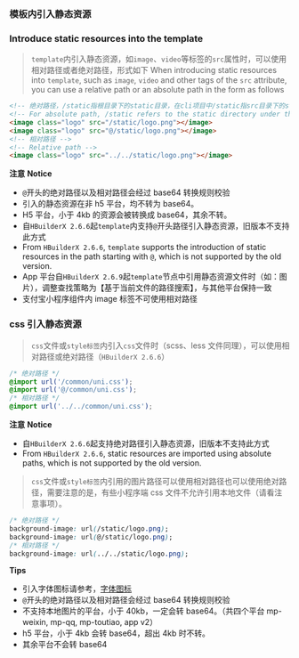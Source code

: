 ### 模板内引入静态资源
### Introduce static resources into the template

> `template`内引入静态资源，如`image`、`video`等标签的`src`属性时，可以使用相对路径或者绝对路径，形式如下
> When introducing static resources into `template`, such as `image`, `video` and other tags of the `src` attribute, you can use a relative path or an absolute path in the form as follows

```html
<!-- 绝对路径，/static指根目录下的static目录，在cli项目中/static指src目录下的static目录 -->
<!-- For absolute path, /static refers to the static directory under the root directory. For cli project, /static refers to the static directory under the src directory -->
<image class="logo" src="/static/logo.png"></image>
<image class="logo" src="@/static/logo.png"></image>
<!-- 相对路径 -->
<!-- Relative path -->
<image class="logo" src="../../static/logo.png"></image>
```

**注意**
**Notice**

- `@`开头的绝对路径以及相对路径会经过 base64 转换规则校验
- 引入的静态资源在非 h5 平台，均不转为 base64。
- H5 平台，小于 4kb 的资源会被转换成 base64，其余不转。
- 自`HBuilderX 2.6.6`起`template`内支持`@`开头路径引入静态资源，旧版本不支持此方式
- From `HBuilderX 2.6.6`, `template` supports the introduction of static resources in the path starting with `@`, which is not supported by the old version.
- App 平台自`HBuilderX 2.6.9`起`template`节点中引用静态资源文件时（如：图片），调整查找策略为【基于当前文件的路径搜索】，与其他平台保持一致
- 支付宝小程序组件内 image 标签不可使用相对路径

### css 引入静态资源

> `css`文件或`style标签`内引入`css`文件时（scss、less 文件同理），可以使用相对路径或绝对路径（`HBuilderX 2.6.6`）

```css
/* 绝对路径 */
@import url('/common/uni.css');
@import url('@/common/uni.css');
/* 相对路径 */
@import url('../../common/uni.css');
```

**注意**
**Notice**

- 自`HBuilderX 2.6.6`起支持绝对路径引入静态资源，旧版本不支持此方式
- From `HBuilderX 2.6.6`, static resources are imported using absolute paths, which is not supported by the old version.

> `css`文件或`style标签`内引用的图片路径可以使用相对路径也可以使用绝对路径，需要注意的是，有些小程序端 css 文件不允许引用本地文件（请看注意事项）。

```css
/* 绝对路径 */
background-image: url(/static/logo.png);
background-image: url(@/static/logo.png);
/* 相对路径 */
background-image: url(../../static/logo.png);
```

**Tips**

- 引入字体图标请参考，[字体图标](/tutorial/syntax-css.html#字体图标)
- `@`开头的绝对路径以及相对路径会经过 base64 转换规则校验
- 不支持本地图片的平台，小于 40kb，一定会转 base64。（共四个平台 mp-weixin, mp-qq, mp-toutiao, app v2）
- h5 平台，小于 4kb 会转 base64，超出 4kb 时不转。
- 其余平台不会转 base64
